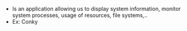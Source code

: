 - Is an application allowing us to display system information, monitor system processes, usage of resources, file systems,..
- Ex: Conky